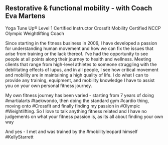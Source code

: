 ## Restorative & functional mobility - with Coach Eva Martens

Yoga Tune Up® Level 1 Certified Instructor
Crossfit Mobility Certified
NCCP Olympic Weightlifting Coach

Since starting in the fitness business in 2006,  I have developed a passion for understanding human movement and how we can fix the issues that arise from training or the lack thereof.  I've had the opportunity to see people at all points along their journey to health and wellness.  Meeting clients that range from high-level athletes to someone struggling with the debilitating effects of lupus, and in all people,  I see how critical movement and mobility are in maintaining a high quality of life.  I do what I can to provide any training, equipment, and mobility knowledge I have to assist you on your own personal fitness journey.

My own fitness journey has been varied - starting from 7 years of doing #martialarts #taekwondo, then doing the standard gym #cardio thing, moving onto #Crossfit and finally finding my passion in #Olympic #Weightlifting. So I love to talk anything fitness related and I have no judgements on what your fitness passion is, as its all about finding your own way

And yes - I met and was trained by the #mobilityleopard himself #KellyStarrett  ﻿




